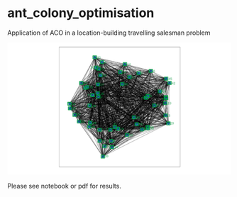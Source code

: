 # ant_colony_optimisation
Application of ACO in a location-building travelling salesman problem

![img](upl.png)

Please see notebook or pdf for results.
